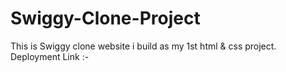 # Swiggy-Clone-Project
This is Swiggy clone website i build as my 1st html &amp; css project.
Deployment Link :- 
